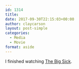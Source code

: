 ```yaml
---
id: 1314
title: 
date: 2017-09-30T22:15:03+00:00
author: claycarson
layout: post-simple
categories: 
  - Media
  - Movie
format: aside
---
```

I finished watching [The Big Sick](https://m.youtube.com/watch?v=PJmpSMRQhhs).